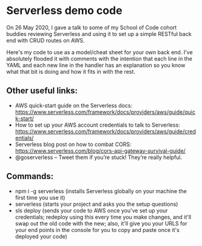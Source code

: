 # Serverless demo code

On 26 May 2020, I gave a talk to some of my School of Code cohort buddies reviewing Serverless and using it to set up a simple RESTful back end with CRUD routes on AWS.

Here's my code to use as a model/cheat sheet for your own back end. I've absolutely flooded it with comments with the intention that each line in the YAML and each new line in the handler has an explanation so you know what that bit is doing and how it fits in with the rest.

## Other useful links:

- AWS quick-start guide on the Serverless docs: https://www.serverless.com/framework/docs/providers/aws/guide/quick-start/
- How to set up your AWS account credentials to talk to Serverless: https://www.serverless.com/framework/docs/providers/aws/guide/credentials/
- Serverless blog post on how to combat CORS:
https://www.serverless.com/blog/cors-api-gateway-survival-guide/
- @goserverless – Tweet them if you’re stuck! They’re really helpful.

## Commands:

- npm i -g serverless (installs Serverless globally on your machine the first time you use it)
- serverless (starts your project and asks you the setup questions)
- sls deploy (sends your code to AWS once you've set up your credentials; redeploy using this every time you make changes, and it'll swap out the old code with the new; also, it'll give you your URLS for your end points in the console for you to copy and paste once it's deployed your code)
